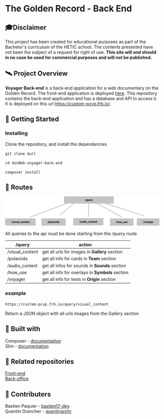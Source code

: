 # The Golden Record - Back End

## 🎓Disclaimer

This project has been created for educational purposes as part of the Bachelor's curriculum of the HETIC school. The contents presented have not been the subject of a request for right of use. **This site will and should in no case be used for commercial purposes and will not be published.**

## 🛰️ Project Overview

**Voyager Back-end** is a back-end application for a web documentary on the Golden Record. The front-end application is deployed [here](https://golden-record.netlify.app/). This repository contains the back-end application and has a database and API to access it. It is deployed on this url https://custom-pcvp.frb.io/.

## 📄 Getting Started


### Installing

Clone the repository, and install the dependancies

```
git clone $url
```

```
cd docWeb-voyager-back-end
```

```
composer install
```

## 🚚 Routes
<p align="center">
  <img src="routes.png">
</p>

All queries to the api must be done starting from the */query* route

|/query                |action                                                  |
|----------------|-------------------------------|
|/visual_content| get all urls for images in **Gallery** section                    
|/polaroids          |get all info for cards in **Team** section     
|/audio_content          |get all infos for sounds in **Sounds** section 
|/how_use          | get all info for overlays in **Symbols** section  
|/voyager         | get all info for texts in **Origin** section

### example 
```shell
https://custom-pcvp.frb.io/query/visual_content
```
Return a JSON object with all urls images from the Gallery section

## 🔨 Built with

Composer - [documentation](https://getcomposer.org/doc/)  
Slim - [documentation](http://www.slimframework.com/)  


## 🔗 Related repositories
[Front-end](https://github.com/RedaHamouche/WebDocVuejs)   
[Back-office](https://github.com/bastien17-dev/docWeb-voyager-back-office) 


## 👥 Contributers

Bastien Paquier - [bastien17-dev](https://github.com/bastien17-dev)  
Quentin Grancher - [quentingrchr](https://github.com/quentingrchr)



